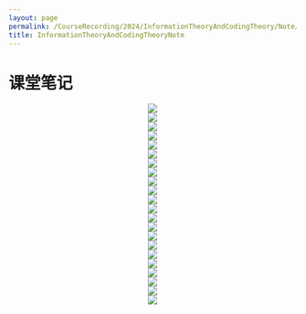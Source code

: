 ```yaml
---
layout: page
permalink: /CourseRecording/2024/InformationTheoryAndCodingTheory/Note/index.html
title: InformationTheoryAndCodingTheoryNote
---
```


# 课堂笔记

<div style="display: flex; justify-content: center;">
    <img src="https://cryoushiwo.oss-cn-hangzhou.aliyuncs.com/images/202409071714808.png" style="max-width: 80%; height: auto;">
</div>

<div style="display: flex; justify-content: center;">
    <img src="https://cryoushiwo.oss-cn-hangzhou.aliyuncs.com/images/202409071714786.png" style="max-width: 80%; height: auto;">
</div>

<div style="display: flex; justify-content: center;">
    <img src="https://cryoushiwo.oss-cn-hangzhou.aliyuncs.com/images/202409071714333.png" style="max-width: 80%; height: auto;">
</div>

<div style="display: flex; justify-content: center;">
    <img src="https://cryoushiwo.oss-cn-hangzhou.aliyuncs.com/images/202409071714940.png" style="max-width: 80%; height: auto;">
</div>

<div style="display: flex; justify-content: center;">
    <img src="https://cryoushiwo.oss-cn-hangzhou.aliyuncs.com/images/202409071715815.png" style="max-width: 80%; height: auto;">
</div>

<div style="display: flex; justify-content: center;">
    <img src="https://cryoushiwo.oss-cn-hangzhou.aliyuncs.com/images/202409071715431.png" style="max-width: 80%; height: auto;">
</div>

<div style="display: flex; justify-content: center;">
    <img src="https://cryoushiwo.oss-cn-hangzhou.aliyuncs.com/images/202409071715427.png" style="max-width: 80%; height: auto;">
</div>

<div style="display: flex; justify-content: center;">
    <img src="https://cryoushiwo.oss-cn-hangzhou.aliyuncs.com/images/202409071715151.png" style="max-width: 80%; height: auto;">
</div>

<div style="display: flex; justify-content: center;">
    <img src="https://cryoushiwo.oss-cn-hangzhou.aliyuncs.com/images/202409071715136.png" style="max-width: 80%; height: auto;">
</div>

<div style="display: flex; justify-content: center;">
    <img src="https://cryoushiwo.oss-cn-hangzhou.aliyuncs.com/images/202409071715465.png" style="max-width: 80%; height: auto;">
</div>

<div style="display: flex; justify-content: center;">
    <img src="https://cryoushiwo.oss-cn-hangzhou.aliyuncs.com/images/202409071716665.png" style="max-width: 80%; height: auto;">
</div>

<div style="display: flex; justify-content: center;">
    <img src="https://cryoushiwo.oss-cn-hangzhou.aliyuncs.com/images/202409071716161.png" style="max-width: 80%; height: auto;">
</div>

<div style="display: flex; justify-content: center;">
    <img src="https://cryoushiwo.oss-cn-hangzhou.aliyuncs.com/images/202409071716318.png" style="max-width: 80%; height: auto;">
</div>

<div style="display: flex; justify-content: center;">
    <img src="https://cryoushiwo.oss-cn-hangzhou.aliyuncs.com/images/202409071716601.png" style="max-width: 80%; height: auto;">
</div>

<div style="display: flex; justify-content: center;">
    <img src="https://cryoushiwo.oss-cn-hangzhou.aliyuncs.com/images/202409071716132.png" style="max-width: 80%; height: auto;">
</div>

<div style="display: flex; justify-content: center;">
    <img src="https://cryoushiwo.oss-cn-hangzhou.aliyuncs.com/images/202409071716422.png" style="max-width: 80%; height: auto;">
</div>

<div style="display: flex; justify-content: center;">
    <img src="https://cryoushiwo.oss-cn-hangzhou.aliyuncs.com/images/202409071716496.png" style="max-width: 80%; height: auto;">
</div>

<div style="display: flex; justify-content: center;">
    <img src="https://cryoushiwo.oss-cn-hangzhou.aliyuncs.com/images/202409071717073.png" style="max-width: 80%; height: auto;">
</div>

<div style="display: flex; justify-content: center;">
    <img src="https://cryoushiwo.oss-cn-hangzhou.aliyuncs.com/images/202409071717713.png" style="max-width: 80%; height: auto;">
</div>

<div style="display: flex; justify-content: center;">
    <img src="https://cryoushiwo.oss-cn-hangzhou.aliyuncs.com/images/202409071717927.png" style="max-width: 80%; height: auto;">
</div>

<div style="display: flex; justify-content: center;">
    <img src="https://cryoushiwo.oss-cn-hangzhou.aliyuncs.com/images/202409071717259.png" style="max-width: 80%; height: auto;">
</div>

<div style="display: flex; justify-content: center;">
    <img src="https://cryoushiwo.oss-cn-hangzhou.aliyuncs.com/images/202409071717207.png" style="max-width: 80%; height: auto;">
</div>